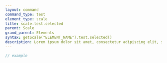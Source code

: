 ```yaml
---
layout: command
command_type: test
element_type: scale
title: scale.test.selected
parent: Scale
grand_parent: Elements
syntax: getScale("ELEMENT_NAME").test.selected()
description: Lorem ipsum dolor sit amet, consectetur adipiscing elit, sed do eiusmod tempor incididunt ut labore et dolore magna aliqua. Ut enim ad minim veniam, quis nostrud exercitation ullamco laboris nisi ut aliquip ex ea commodo consequat.
---
```


```javascript
// example
```